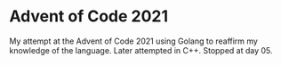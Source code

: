 # Advent of Code 2021

My attempt at the Advent of Code 2021 using Golang to reaffirm my knowledge of
the language. Later attempted in C++. Stopped at day 05.
